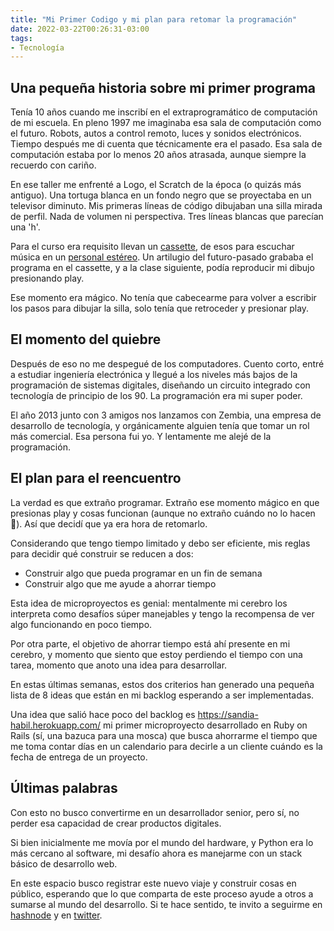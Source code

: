 ```yaml
---
title: "Mi Primer Codigo y mi plan para retomar la programación"
date: 2022-03-22T00:26:31-03:00
tags:
- Tecnología
---
```


## Una pequeña historia sobre mi primer programa
Tenía 10 años cuando me inscribí en el extraprogramático de computación de mi escuela. En pleno 1997 me imaginaba esa sala de computación como el futuro. Robots, autos a control remoto, luces y sonidos electrónicos. Tiempo después me di cuenta que técnicamente era el pasado. Esa sala de computación estaba por lo menos 20 años atrasada, aunque siempre la recuerdo con cariño.

En ese taller me enfrenté a Logo, el Scratch de la época (o quizás más antiguo). Una tortuga blanca en un fondo negro que se proyectaba en un televisor diminuto. Mis primeras líneas de código dibujaban una silla mirada de perfil. Nada de volumen ni perspectiva. Tres líneas blancas que parecían una 'h'.

Para el curso era requisito llevan un [cassette](https://hipertextual.com/2017/08/cassette-capaz-almacenar-330-terabytes-datos-nuevo-record-ibm), de esos para escuchar música en un [personal estéreo](https://youtu.be/szC13xdDnoU). Un artilugio del futuro-pasado grababa el programa en el cassette, y a la clase siguiente, podía reproducir mi dibujo presionando play.

Ese momento era mágico. No tenía que cabecearme para volver a escribir los pasos para dibujar la silla, solo tenía que retroceder y presionar play.

## El momento del quiebre
Después de eso no me despegué de los computadores. Cuento corto, entré a estudiar ingeniería electrónica y llegué a los niveles más bajos de la programación de sistemas digitales, diseñando un circuito integrado con tecnología de principio de los 90. La programación era mi super poder.

El año 2013 junto con 3 amigos nos lanzamos con Zembia, una empresa de desarrollo de tecnología, y orgánicamente alguien tenía que tomar un rol más comercial. Esa persona fui yo. Y lentamente me alejé de la programación.

## El plan para el reencuentro
La verdad es que extraño programar. Extraño ese momento mágico en que presionas play y cosas funcionan (aunque no extraño cuándo no lo hacen 😬). Así que decidí que ya era hora de retomarlo.

Considerando que tengo tiempo limitado y debo ser eficiente, mis reglas para decidir qué construir se reducen a dos:
* Construir algo que pueda programar en un fin de semana
* Construir algo que me ayude a ahorrar tiempo

Esta idea de microproyectos es genial: mentalmente mi cerebro los interpreta como desafíos súper manejables y tengo la recompensa de ver algo funcionando en poco tiempo.

Por otra parte, el objetivo de ahorrar tiempo está ahí presente en mi cerebro, y momento que siento que estoy perdiendo el tiempo con una tarea, momento que anoto una idea para desarrollar.

En estas últimas semanas, estos dos criterios han generado una pequeña lista de 8 ideas que están en mi backlog esperando a ser implementadas. 

Una idea que salió hace poco del backlog es https://sandia-habil.herokuapp.com/ mi primer microproyecto desarrollado en Ruby on Rails (sí, una bazuca para una mosca) que busca ahorrarme el tiempo que me toma contar días en un calendario para decirle a un cliente cuándo es la fecha de entrega de un proyecto.

## Últimas palabras
Con esto no busco convertirme en un desarrollador senior, pero sí, no perder esa capacidad de crear productos digitales.

Si bien inicialmente me movía por el mundo del hardware, y Python era lo más cercano al software, mi desafío ahora es manejarme con un stack básico de desarrollo web.

En este espacio busco registrar este nuevo viaje y construir cosas en público, esperando que lo que comparta de este proceso ayude a otros a sumarse al mundo del desarrollo. Si te hace sentido, te invito a seguirme en [hashnode](https://rredlich.hashnode.dev/) y en [twitter](https://twitter.com/rojolich). 